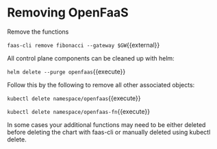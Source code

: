 # Removing OpenFaaS #

Remove the functions

`faas-cli remove fibonacci --gateway $GW`{{external}}

All control plane components can be cleaned up with helm:

`helm delete --purge openfaas`{{execute}}

Follow this by the following to remove all other associated objects:

`kubectl delete namespace/openfaas`{{execute}}

`kubectl delete namespace/openfaas-fn`{{execute}}

In some cases your additional functions may need to be either deleted before deleting the chart with faas-cli or manually deleted using kubectl delete.

